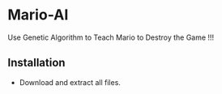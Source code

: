 # Mario-AI
Use Genetic Algorithm to Teach Mario to Destroy the Game !!!

## Installation
* Download and extract all files.
